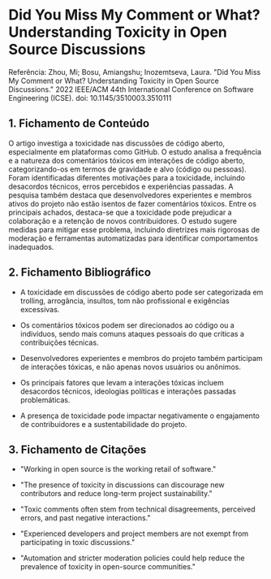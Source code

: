 # Did You Miss My Comment or What? Understanding Toxicity in Open Source Discussions

Referência:
Zhou, Mi; Bosu, Amiangshu; Inozemtseva, Laura. "Did You Miss My Comment or What? Understanding Toxicity in Open Source Discussions." 2022 IEEE/ACM 44th International Conference on Software Engineering (ICSE). doi: 10.1145/3510003.3510111

## 1. Fichamento de Conteúdo

O artigo investiga a toxicidade nas discussões de código aberto, especialmente em plataformas como GitHub. O estudo analisa a frequência e a natureza dos comentários tóxicos em interações de código aberto, categorizando-os em termos de gravidade e alvo (código ou pessoas). Foram identificadas diferentes motivações para a toxicidade, incluindo desacordos técnicos, erros percebidos e experiências passadas. A pesquisa também destaca que desenvolvedores experientes e membros ativos do projeto não estão isentos de fazer comentários tóxicos. Entre os principais achados, destaca-se que a toxicidade pode prejudicar a colaboração e a retenção de novos contribuidores. O estudo sugere medidas para mitigar esse problema, incluindo diretrizes mais rigorosas de moderação e ferramentas automatizadas para identificar comportamentos inadequados.

## 2. Fichamento Bibliográfico

* A toxicidade em discussões de código aberto pode ser categorizada em trolling, arrogância, insultos, tom não profissional e exigências excessivas.

* Os comentários tóxicos podem ser direcionados ao código ou a indivíduos, sendo mais comuns ataques pessoais do que críticas a contribuições técnicas.

* Desenvolvedores experientes e membros do projeto também participam de interações tóxicas, e não apenas novos usuários ou anônimos.

* Os principais fatores que levam a interações tóxicas incluem desacordos técnicos, ideologias políticas e interações passadas problemáticas.

* A presença de toxicidade pode impactar negativamente o engajamento de contribuidores e a sustentabilidade do projeto.

## 3. Fichamento de Citações

* "Working in open source is the working retail of software."

* "The presence of toxicity in discussions can discourage new contributors and reduce long-term project sustainability."

* "Toxic comments often stem from technical disagreements, perceived errors, and past negative interactions."

* "Experienced developers and project members are not exempt from participating in toxic discussions."

* "Automation and stricter moderation policies could help reduce the prevalence of toxicity in open-source communities."
